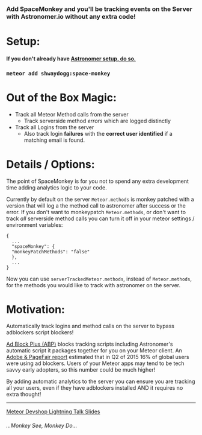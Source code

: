 ### Add SpaceMonkey and you'll be tracking events on the Server with Astronomer.io without any extra code!

# Setup:
#### If you don't already have [Astronomer setup, do so.](http://docs.astronomer.io/docs/meteor-auto-events-package)
### `meteor add shwaydogg:space-monkey`

# Out of the Box Magic:
* Track all Meteor Method calls from the server
    * Track serverside method *errors* which are logged distinctly
* Track all Logins from the server
    * Also track login **failures** with the **correct user identified** if a matching email is found.

# Details / Options: 
The point of SpaceMonkey is for you not to spend any extra development time adding analytics logic to your code.

Currently by default on the server `Meteor.methods` is monkey patched with a version that will log a the method call to astronomer after success or the error.  If you don't want to monkeypatch `Meteor.methods`, or don't want to track *all* serverside method calls you can turn it off in your meteor settings / environment variables:

    {
      ...
      "spaceMonkey": {
      "monkeyPatchMethods": "false"
      },
      ...
    }

Now you can use `serverTrackedMeteor.methods`, instead of `Meteor.methods`, for the methods you would like to track with astronomer on the server.

# Motivation:
Automatically track logins and method calls on the server to bypass adblockers script blockers!

[Ad Block Plus (ABP)](https://adblockplus.org/) blocks tracking scripts including Astronomer's automatic script it packages together for you on your Meteor client.  An [Adobe & PageFair report](https://blog.pagefair.com/2015/ad-blocking-report/) estimated that in Q2 of 2015 16% of global users were using ad blockers.  Users of your Meteor apps may tend to be tech savvy early adopters, so this number could be much higher!

By adding automatic analytics to the server you can ensure you are tracking all your users, even if they have adblockers installed AND it requires no extra thought!

___

[Meteor Devshop Lightning Talk Slides](http://slides.com/gregoryschwedock/space-monkey)

###### ...Monkey See, Monkey Do...
